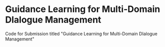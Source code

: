 # Guidance Learning for Multi-Domain DIalogue Management
 Code for Submission titled "Guidance Learning for Multi-Domain DIalogue Management"
